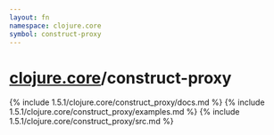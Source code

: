 ```yaml
---
layout: fn
namespace: clojure.core
symbol: construct-proxy
---
```


# [clojure.core](../)/construct-proxy

{% include 1.5.1/clojure.core/construct_proxy/docs.md %}
{% include 1.5.1/clojure.core/construct_proxy/examples.md %}
{% include 1.5.1/clojure.core/construct_proxy/src.md %}

